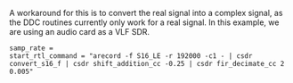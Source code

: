 A workaround for this is to convert the real signal into a complex signal, as the DDC routines currently only work for a real signal. In this example, we are using an audio card as a VLF SDR.

```
samp_rate = 
start_rtl_command = "arecord -f S16_LE -r 192000 -c1 - | csdr convert_s16_f | csdr shift_addition_cc -0.25 | csdr fir_decimate_cc 2 0.005"
```



